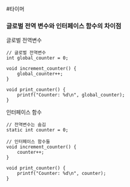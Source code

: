 #타이머



### 글로벌 전역 변수와 인터페이스 함수의 차이점


글로벌 전역변수
```
// 글로벌 전역변수
int global_counter = 0;

void increment_counter() {
    global_counter++;
}

void print_counter() {
    printf("Counter: %d\n", global_counter);
}
```


인터페이스 함수
```
// 전역변수는 숨김
static int counter = 0;

// 인터페이스 함수들
void increment_counter() {
    counter++;
}

void print_counter() {
    printf("Counter: %d\n", counter);
}
```  



